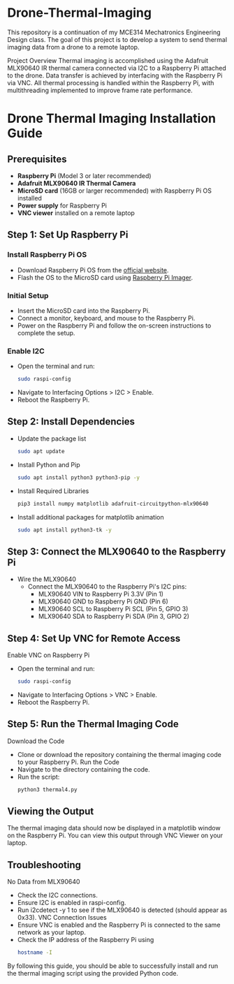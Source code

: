 # Drone-Thermal-Imaging
This repository is a continuation of my MCE314 Mechatronics Engineering Design class. The goal of this project is to develop a system to send thermal imaging data from a drone to a remote laptop.

Project Overview
Thermal imaging is accomplished using the Adafruit MLX90640 IR thermal camera connected via I2C to a Raspberry Pi attached to the drone. Data transfer is achieved by interfacing with the Raspberry Pi via VNC. All thermal processing is handled within the Raspberry Pi, with multithreading implemented to improve frame rate performance.

# Drone Thermal Imaging Installation Guide

## Prerequisites
- **Raspberry Pi** (Model 3 or later recommended)
- **Adafruit MLX90640 IR Thermal Camera**
- **MicroSD card** (16GB or larger recommended) with Raspberry Pi OS installed
- **Power supply** for Raspberry Pi
- **VNC viewer** installed on a remote laptop

## Step 1: Set Up Raspberry Pi

### Install Raspberry Pi OS
- Download Raspberry Pi OS from the [official website](https://www.raspberrypi.org/downloads/).
- Flash the OS to the MicroSD card using [Raspberry Pi Imager](https://www.raspberrypi.org/software/).

### Initial Setup
- Insert the MicroSD card into the Raspberry Pi.
- Connect a monitor, keyboard, and mouse to the Raspberry Pi.
- Power on the Raspberry Pi and follow the on-screen instructions to complete the setup.

### Enable I2C
- Open the terminal and run:
  ```bash
  sudo raspi-config
- Navigate to Interfacing Options > I2C > Enable.
- Reboot the Raspberry Pi.

## Step 2: Install Dependencies
- Update the package list
  ```bash
  sudo apt update
- Install Python and Pip
  ```bash
  sudo apt install python3 python3-pip -y
- Install Required Libraries
   ```bash
  pip3 install numpy matplotlib adafruit-circuitpython-mlx90640
- Install additional packages for matplotlib animation
   ```bash
  sudo apt install python3-tk -y

## Step 3: Connect the MLX90640 to the Raspberry Pi
- Wire the MLX90640
    - Connect the MLX90640 to the Raspberry Pi's I2C pins:
        - MLX90640 VIN to Raspberry Pi 3.3V (Pin 1)
        - MLX90640 GND to Raspberry Pi GND (Pin 6)
        - MLX90640 SCL to Raspberry Pi SCL (Pin 5, GPIO 3)
        - MLX90640 SDA to Raspberry Pi SDA (Pin 3, GPIO 2)

## Step 4: Set Up VNC for Remote Access
Enable VNC on Raspberry Pi
- Open the terminal and run:
  ```bash
  sudo raspi-config
- Navigate to Interfacing Options > VNC > Enable.
- Reboot the Raspberry Pi.

## Step 5: Run the Thermal Imaging Code
Download the Code
- Clone or download the repository containing the thermal imaging code to your Raspberry Pi.
Run the Code
- Navigate to the directory containing the code.
- Run the script:
  ```bash
  python3 thermal4.py

## Viewing the Output
The thermal imaging data should now be displayed in a matplotlib window on the Raspberry Pi. You can view this output through VNC Viewer on your laptop.

## Troubleshooting
No Data from MLX90640
- Check the I2C connections.
- Ensure I2C is enabled in raspi-config.
- Run i2cdetect -y 1 to see if the MLX90640 is detected (should appear as 0x33).
VNC Connection Issues
- Ensure VNC is enabled and the Raspberry Pi is connected to the same network as your laptop.
- Check the IP address of the Raspberry Pi using
  ```bash
  hostname -I

By following this guide, you should be able to successfully install and run the thermal imaging script using the provided Python code.
